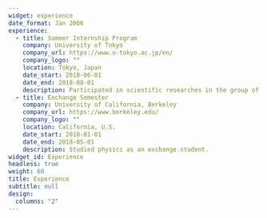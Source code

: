 ```yaml
---
widget: experience
date_format: Jan 2006
experience:
  - title: Summer Internship Program
    company: University of Tokyo
    company_url: https://www.u-tokyo.ac.jp/en/
    company_logo: ""
    location: Tokyo, Japan
    date_start: 2018-06-01
    date_end: 2018-08-01
    description: Participated in scientific researches in the group of Prof. Yu Chen.
  - title: Exchange Semester
    company: University of California, Berkeley
    company_url: https://www.berkeley.edu/
    company_logo: ""
    location: California, U.S.
    date_start: 2018-01-01
    date_end: 2018-05-01
    description: Studied physics as an exchange student.
widget_id: Experience
headless: true
weight: 60
title: Experience
subtitle: null
design:
  columns: "2"
---
```

